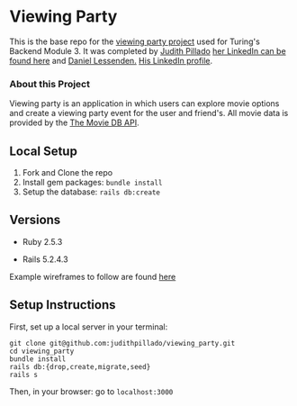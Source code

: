 # Viewing Party

This is the base repo for the [viewing party project](https://backend.turing.io/module3/projects/viewing_party) used for Turing's Backend Module 3. It was completed by [Judith Pillado](https://github.com/judithpillado) [her LinkedIn can be found here](https://www.linkedin.com/in/judith-pillado/) and [Daniel Lessenden.](https://github.com/D-Lessenden/) [His LinkedIn profile](https://www.linkedin.com/in/lessenden/).

### About this Project

Viewing party is an application in which users can explore movie options and create a viewing party event for the user and friend's. All movie data is provided by the [The Movie DB API](https://www.themoviedb.org/). 

## Local Setup

1. Fork and Clone the repo
2. Install gem packages: `bundle install`
3. Setup the database: `rails db:create`


## Versions

- Ruby 2.5.3

- Rails 5.2.4.3

Example wireframes to follow are found [here](https://backend.turing.io/module3/projects/viewing_party/wireframes)


## Setup Instructions


First, set up a local server in your terminal: 

```
git clone git@github.com:judithpillado/viewing_party.git
cd viewing_party
bundle install
rails db:{drop,create,migrate,seed}
rails s
```

Then, in your browser: go to `localhost:3000`

